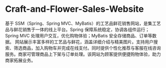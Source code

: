 # Craft-and-Flower-Sales-Website
基于 SSM（Spring、Spring MVC、MyBatis）的工艺品鲜花销售网站，是集工艺品与鲜花销售于一体的线上平台。Spring 保障系统稳定，协调各组件运行；Spring MVC 处理用户交互，优化购物体验；MyBatis 安全存储商品、订单等数据。  网站展示丰富多样的工艺品与鲜花，涵盖详细介绍与精美图片。支持用户搜索、筛选商品，加入购物车并完成在线支付。同时提供个性化推荐与客服在线咨询服务。商家可管理商品上下架与订单处理。该网站为顾客提供便捷购物体验，助力商家拓展业务。 
